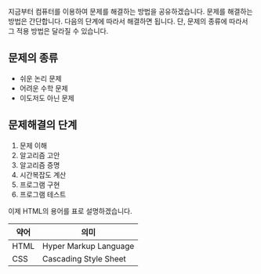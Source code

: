 지금부터 컴퓨터를 이용하여 문제를 해결하는 방법을 공유하겠습니다. 문제를 해결하는 방법은 간단합니다. 다음의 단계에 따라서 해결하면 됩니다.
단, 문제의 종류에 따라서 그 적용 방법은 달라질 수 있습니다.

## 문제의 종류
  - 쉬운 논리 문제
  - 어려운 수학 문제
  - 이도저도 아닌 문제

## 문제해결의 단계
  1. 문제 이해
  2. 알고리즘 고안
  3. 알고리즘 증명
  4. 시간복잡도 계산
  5. 프로그램 구현
  6. 프로그램 테스트

이제 HTML의 용어를 표로 설명하겠습니다.

| 약어 | 의미 |
|-----|-----|
| HTML | Hyper Markup Language |
| CSS | Cascading Style Sheet |
